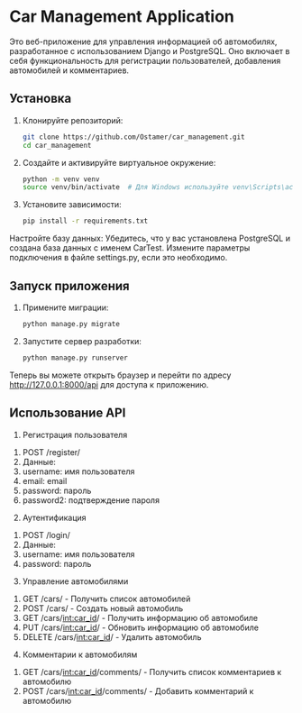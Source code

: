 
# Car Management Application

Это веб-приложение для управления информацией об автомобилях, разработанное с использованием Django и PostgreSQL. Оно включает в себя функциональность для регистрации пользователей, добавления автомобилей и комментариев.

## Установка

1. Клонируйте репозиторий:
   ```bash
   git clone https://github.com/Ostamer/car_management.git
   cd car_management
2. Создайте и активируйте виртуальное окружение:

    ```bash
    python -m venv venv
    source venv/bin/activate  # Для Windows используйте venv\Scripts\activate
3. Установите зависимости:

    ```bash
    pip install -r requirements.txt
Настройте базу данных: Убедитесь, что у вас установлена PostgreSQL и создана база данных с именем CarTest. Измените параметры подключения в файле settings.py, если это необходимо.

## Запуск приложения
1. Примените миграции:

    ```bash
    python manage.py migrate

2. Запустите сервер разработки:

    ```bash
    python manage.py runserver
Теперь вы можете открыть браузер и перейти по адресу http://127.0.0.1:8000/api для доступа к приложению.

## Использование API
1. Регистрация пользователя
1) POST /register/
2) Данные:
3) username: имя пользователя
4) email: email
5) password: пароль
6) password2: подтверждение пароля
2. Аутентификация
1) POST /login/
2) Данные:
3) username: имя пользователя
4) password: пароль
3. Управление автомобилями
1) GET /cars/ - Получить список автомобилей 
2) POST /cars/ - Создать новый автомобиль
3) GET /cars/<int:car_id>/ - Получить информацию об автомобиле
4) PUT /cars/<int:car_id>/ - Обновить информацию об автомобиле
5) DELETE /cars/<int:car_id>/ - Удалить автомобиль
4. Комментарии к автомобилям
1) GET /cars/<int:car_id>/comments/ - Получить список комментариев к автомобилю
2) POST /cars/<int:car_id>/comments/ - Добавить комментарий к автомобилю    